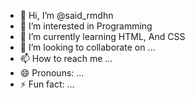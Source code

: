 - 👋 Hi, I’m @said_rmdhn
- 👀 I’m interested in Programming
- 🌱 I’m currently learning HTML, And CSS
- 💞️ I’m looking to collaborate on ...
- 📫 How to reach me ...
- 😄 Pronouns: ...
- ⚡ Fun fact: ...

<!---
MhmmdSaid/MhmmdSaid is a ✨ special ✨ repository because its `README.md` (this file) appears on your GitHub profile.
You can click the Preview link to take a look at your changes.
--->
